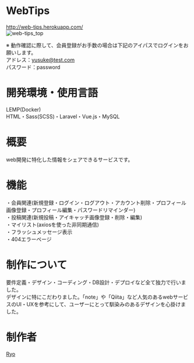 # WebTips
http://web-tips.herokuapp.com/
<br/>
![web-tips_top](https://user-images.githubusercontent.com/59197416/88784193-b47e5a80-d1ca-11ea-9c14-ef8ac4337d76.png)

※ 動作確認に際して、会員登録がお手数の場合は下記のアイパスでログインをお願いします。
<br/>
アドレス：yusuke@test.com
<br/>
パスワード：password

# 開発環境・使用言語
LEMP(Docker)
<br/>
HTML・Sass(SCSS)・Laravel・Vue.js・MySQL

# 概要
web開発に特化した情報をシェアできるサービスです。

# 機能
・会員関連(新規登録・ログイン・ログアウト・アカウント削除・プロフィール画像登録・プロフィール編集・パスワードリマインダー)
<br/>
・投稿関連(新規投稿・アイキャッチ画像登録・削除・編集)
<br/>
・マイリスト(axiosを使った非同期通信)
<br/>
・フラッシュメッセージ表示
<br/>
・404エラーページ

# 制作について
要件定義・デザイン・コーディング・DB設計・デプロイなど全て独力で行いました。
<br/>
デザインに特にこだわりました。「note」や「Qiita」など人気のあるwebサービスのUI・UXを参考にして、ユーザーにとって馴染みのあるデザインを心掛けました。

# 制作者
[Ryo](https://github.com/Ryo-the-Dog/)<br>
